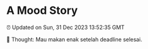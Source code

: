 # A Mood Story

⏰ Updated on Sun, 31 Dec 2023 13:52:35 GMT

💭 Thought: Mau makan enak setelah deadline selesai.

